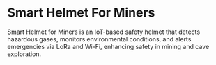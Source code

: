# Smart Helmet For Miners
 Smart Helmet for Miners is an IoT-based safety helmet that detects hazardous gases, monitors environmental conditions, and alerts emergencies via LoRa and Wi-Fi, enhancing safety in mining and cave exploration.
